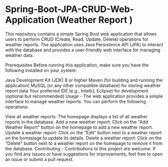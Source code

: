 # Spring-Boot-JPA-CRUD-Web-Application (Weather Report )
This repository contains a simple Spring Boot web application that allows users to perform CRUD (Create, Read, Update, Delete) operations for weather reports. The application uses Java Persistence API (JPA) to interact with the database and provides a user-friendly web interface for managing weather data.

Prerequisites
Before running this application, make sure you have the following installed on your system:

Java Development Kit (JDK) 8 or higher
Maven (for building and running the application)
MySQL (or any other compatible database) for storing weather report data
Your preferred IDE (e.g., IntelliJ, Eclipse) for development (optional but recommended)
Usage -
The web application provides a simple interface to manage weather reports. You can perform the following operations:

View all weather reports: The homepage displays a list of all weather reports in the database.
Add a new weather report: Click on the "Add Weather Report" button on the homepage to add a new weather report.
Update a weather report: Click on the "Edit" button next to a weather report on the homepage to update its details.
Delete a weather report: Click on the "Delete" button next to a weather report on the homepage to remove it from the database.
Contributing -
Contributions to this project are welcome. If you find any issues or have suggestions for improvements, feel free to open an issue or submit a pull request.
